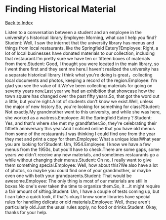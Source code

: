 # Finding Historical Material
[Back to Index](https://github.com/windows10010/tpoExtractor/blog/master/README.md)

Listen to a conversation between a student and an employee in the university's historical library.Employee: Morning, what can I help you find?Student: Well, I saw the internet that the university library has menus and things from local restaurants, like the Springfield Eatery?Employee: Right, a lot of local businesses have donated materials to our collection, including that restaurant.I'm pretty sure we have ten or fifteen boxes of materials from there.Student: Good, I thought you were located in the main library, so I went there first and they sent me here.I haven't realized the university has a separate historical library.I think what you're doing is great，collecting local documents and photos, keeping a record of the region.Employee: I'm glad you see the value of it.We've been collecting materials for going on seventy years now.Last year we had an exhibition that showcase how the town square has changed over the past fifty years.So, that got the word out a little, but you're right.A lot of students don't know we exist.Well, unless the major of new history.So, you're looking for something for class?Student: Not exactly.My grandmother went to this university, and while she was here, she worked as a waitress.Employee: At the Springfield Eatery？Student: Yes, and that's where she met my grandfather.So, they're celebrating their fiftieth anniversary this year.And I noticed online that you have old menus from some of the restaurants.I was thinking I could find one from the year they met and print a copy for them.Employee: What a unique idea!What year you are looking for?Student: Um, 1954.Employee: I know we have a few menus from the 1950s, but you'll have to check.There are some gaps, some years we didn't receive any new materials, and sometimes restaurants go a while without changing their menus.Student: Oh no, I really want to give them something special.Employee: Well, how about this?We also have a lot of photos, so maybe you could find one of your grandmother, or maybe even one with both your grandparents.Student: That would be awesome.Employee: The only thing is most of our materials are still in boxes.No one's ever taken the time to organize them.So, it …it might require a fair amount of sifting.Student: Um, I have a couple of tests coming up, but I can take a quick look, if that's okay.I know some libraries have special rules for handling delicate or old materials.Employee: Well, these aren't particularly old.Just the usual rules apply, no food or drinks.Student: Okay, thanks for your help.